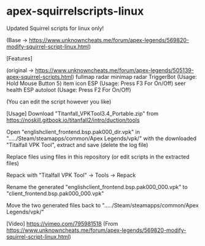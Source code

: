 # apex-squirrelscripts-linux
Updated Squirrel scripts for linux only!

(Base -> https://www.unknowncheats.me/forum/apex-legends/569820-modify-squirrel-script-linux.html)


[Features]

(original -> https://www.unknowncheats.me/forum/apex-legends/505139-apex-squirrel-scripts.html)
fullmap radar
minimap radar
TriggerBot (Usage: Hold Mouse Button 5)
item icon ESP (Usage: Press F3 For On/Off)
seer health ESP
autoloot (Usage: Press F2 For On/Off)

(You can edit the script however you like)


[Usage]
Download "Titanfall_VPKTool3.4_Portable.zip" from https://noskill.gitbook.io/titanfall2/intro/duction/tools

Open "englishclient_frontend.bsp.pak000_dir.vpk" in "...../Steam/steamapps/common/Apex Legends/vpk/" with the downloaded "Titalfall VPK Tool", extract and save (delete the log file)

Replace files using files in this repository (or edit scripts in the extracted files)

Repack with "Titalfall VPK Tool" -> Tools -> Repack

Rename the generated "englishclient_frontend.bsp.pak000_000.vpk" to "client_frontend.bsp.pak000_000.vpk"

Move the two generated files back to "...../Steam/steamapps/common/Apex Legends/vpk/"



[Video]
https://vimeo.com/795981518
(From https://www.unknowncheats.me/forum/apex-legends/569820-modify-squirrel-script-linux.html)
